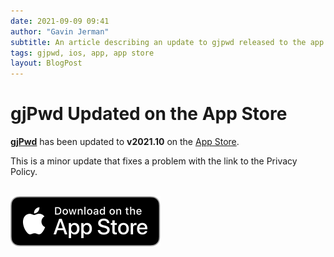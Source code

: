 ```yaml
---
date: 2021-09-09 09:41
author: "Gavin Jerman"
subtitle: An article describing an update to gjpwd released to the app store.
tags: gjpwd, ios, app, app store
layout: BlogPost
---
```


# gjPwd Updated on the App Store

[**gjPwd**](/projects/gjPwd) has been updated to **v2021.10** on the [App Store](https://apps.apple.com/gb/app/gjpwd/id1532589670?platform=iphone).

This is a minor update that fixes a problem with the link to the Privacy Policy.
<br><br>

[![download](/images/Download_on_the_App_Store_Badge_US-UK_RGB_blk_092917.svg)](https://apps.apple.com/gb/app/gjpwd/id1532589670?platform=iphone)
